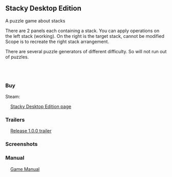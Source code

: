 ## Stacky Desktop Edition

A puzzle game about stacks

There are 2 panels each containing a stack.
You can apply operations on the left stack (working).
On the right is the target stack, cannot be modified
Scope is to recreate the right stack arrangement.

There are several puzzle generators of different difficulty.
So will not run out of puzzles. 

<br><br>

### Buy

Steam:

&nbsp;&nbsp;&nbsp;&nbsp;[Stacky Desktop Edition page](https://store.steampowered.com/app/1706120/Stacky_Desktop_Edition/)

### Trailers

&nbsp;&nbsp;&nbsp;&nbsp;[Release 1.0.0 trailer](https://www.youtube.com/watch?v=0CMYOKpUy5o)

### Screenshots

### Manual

&nbsp;&nbsp;&nbsp;&nbsp;[Game Manual](https://greengolem.github.io/StructuraManual)

